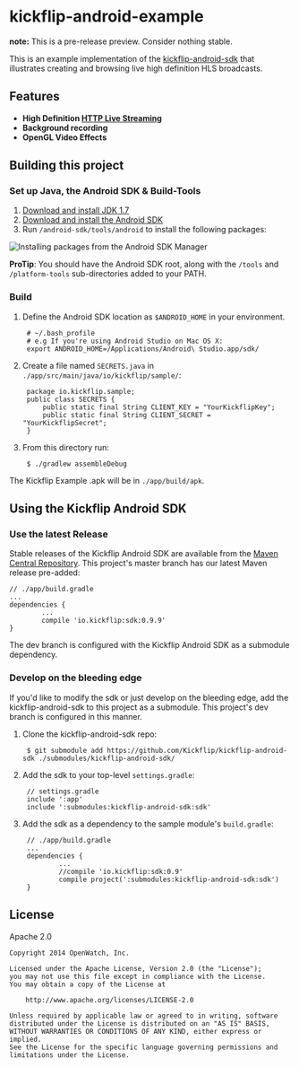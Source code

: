 # kickflip-android-example

**note:** This is a pre-release preview. Consider nothing stable.

This is an example implementation of the [kickflip-android-sdk](https://github.com/Kickflip/kickflip-android-sdk) that
illustrates creating and browsing live high definition HLS broadcasts.


## Features

+ **High Definition [HTTP Live Streaming](http://en.wikipedia.org/wiki/HTTP_Live_Streaming)**
+ **Background recording**
+ **OpenGL Video Effects**

## Building this project

### Set up Java, the Android SDK & Build-Tools

1. [Download and install JDK 1.7](http://www.oracle.com/technetwork/java/javase/downloads/jdk7-downloads-1880260.html)
2. [Download and install the Android SDK](http://developer.android.com/sdk/)
3. Run `/android-sdk/tools/android` to install the following packages:

![Installing packages from the Android SDK Manager](http://i.imgur.com/PuWsBEB.png)

**ProTip**: You should have the Android SDK root, along with the `/tools` and `/platform-tools` sub-directories added to your PATH.

### Build

1. Define the Android SDK location as `$ANDROID_HOME` in your environment.

		# ~/.bash_profile
		# e.g If you're using Android Studio on Mac OS X:
		export ANDROID_HOME=/Applications/Android\ Studio.app/sdk/



2. Create a file named `SECRETS.java` in `./app/src/main/java/io/kickflip/sample/`:

		package io.kickflip.sample;
		public class SECRETS {
		    public static final String CLIENT_KEY = "YourKickflipKey";
		    public static final String CLIENT_SECRET = "YourKickflipSecret";
		}


3. From this directory run:

	    $ ./gradlew assembleDebug

The Kickflip Example .apk will be in `./app/build/apk`.

## Using the Kickflip Android SDK

### Use the latest Release

Stable releases of the Kickflip Android SDK are available from the [Maven Central Repository](http://search.maven.org/).
This project's master branch has our latest Maven release pre-added:

	// ./app/build.gradle
	...
    dependencies {
			...
			compile 'io.kickflip:sdk:0.9.9'
	}

The dev branch is configured with the Kickflip Android SDK as a submodule dependency.

### Develop on the bleeding edge

If you'd like to modify the sdk or just develop on the bleeding edge,
add the kickflip-android-sdk to this project as a submodule. This project's dev branch
is configured in this manner.

1. Clone the kickflip-android-sdk repo:

		$ git submodule add https://github.com/Kickflip/kickflip-android-sdk ./submodules/kickflip-android-sdk/

2. Add the sdk to your top-level `settings.gradle`:

		// settings.gradle
		include ':app'
		include ':submodules:kickflip-android-sdk:sdk'

3. Add the sdk as a dependency to the sample module's `build.gradle`:

		// ./app/build.gradle
		...
		dependencies {
				...
				//compile 'io.kickflip:sdk:0.9'
				compile project(':submodules:kickflip-android-sdk:sdk')
		}

## License

Apache 2.0

	Copyright 2014 OpenWatch, Inc.

	Licensed under the Apache License, Version 2.0 (the "License");
	you may not use this file except in compliance with the License.
	You may obtain a copy of the License at

	    http://www.apache.org/licenses/LICENSE-2.0

	Unless required by applicable law or agreed to in writing, software
	distributed under the License is distributed on an "AS IS" BASIS,
	WITHOUT WARRANTIES OR CONDITIONS OF ANY KIND, either express or implied.
	See the License for the specific language governing permissions and
	limitations under the License.
